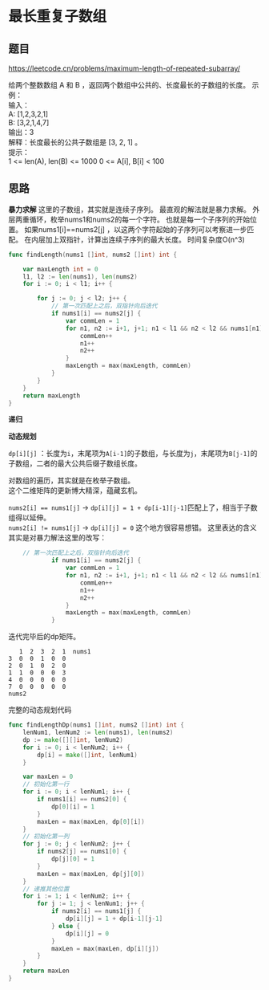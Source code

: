 # 最长重复子数组

## 题目
https://leetcode.cn/problems/maximum-length-of-repeated-subarray/

给两个整数数组 A 和 B ，返回两个数组中公共的、长度最长的子数组的长度。
示例：  
输入：  
A: [1,2,3,2,1]  
B: [3,2,1,4,7]  
输出：3  
解释：长度最长的公共子数组是 [3, 2, 1] 。  
提示：  
1 <= len(A), len(B) <= 1000
0 <= A[i], B[i] < 100

## 思路

**暴力求解**
这里的子数组，其实就是连续子序列。
最直观的解法就是暴力求解。
外层两重循环，枚举nums1和nums2的每一个字符。
也就是每一个子序列的开始位置。
如果nums1[i]==nums2[j] ，以这两个字符起始的子序列可以考察进一步匹配。
在内层加上双指针，计算出连续子序列的最大长度。
时间复杂度O(n^3)

```go
func findLength(nums1 []int, nums2 []int) int {

	var maxLength int = 0
	l1, l2 := len(nums1), len(nums2)
	for i := 0; i < l1; i++ {

		for j := 0; j < l2; j++ {
			// 第一次匹配上之后，双指针向后迭代
			if nums1[i] == nums2[j] {
				var commLen = 1
				for n1, n2 := i+1, j+1; n1 < l1 && n2 < l2 && nums1[n1] == nums2[n2]; {
					commLen++
					n1++
					n2++
				}
				maxLength = max(maxLength, commLen)
			}
		}
	}
	return maxLength
}
```


**递归**


**动态规划**

`dp[i][j]` ：长度为`i`，末尾项为`A[i-1]`的子数组，与长度为`j`，末尾项为`B[j-1]`的子数组，二者的最大公共后缀子数组长度。


对数组的遍历，其实就是在枚举子数组。  
这个二维矩阵的更新博大精深，蕴藏玄机。

`nums2[i] == nums1[j]` -> `dp[i][j] = 1 + dp[i-1][j-1]`匹配上了，相当于子数组得以延伸。  
`nums2[i] != nums1[j]` -> `dp[i][j] = 0` 这个地方很容易想错。
这里表达的含义其实是对暴力解法这里的改写：
```go
	// 第一次匹配上之后，双指针向后迭代
			if nums1[i] == nums2[j] {
				var commLen = 1
				for n1, n2 := i+1, j+1; n1 < l1 && n2 < l2 && nums1[n1] == nums2[n2]; {
					commLen++
					n1++
					n2++
				}
				maxLength = max(maxLength, commLen)
			}
```

迭代完毕后的dp矩阵。
```text
   1  2  3  2  1  nums1
3  0  0  1  0  0
2  0  1  0  2  0
1  1  0  0  0  3
4  0  0  0  0  0
7  0  0  0  0  0
nums2
```

完整的动态规划代码
```go
func findLengthDp(nums1 []int, nums2 []int) int {
	lenNum1, lenNum2 := len(nums1), len(nums2)
	dp := make([][]int, lenNum2)
	for i := 0; i < lenNum2; i++ {
		dp[i] = make([]int, lenNum1)
	}

	var maxLen = 0
	// 初始化第一行
	for i := 0; i < lenNum1; i++ {
		if nums1[i] == nums2[0] {
			dp[0][i] = 1
		}
		maxLen = max(maxLen, dp[0][i])
	}
	// 初始化第一列
	for j := 0; j < lenNum2; j++ {
		if nums2[j] == nums1[0] {
			dp[j][0] = 1
		}
		maxLen = max(maxLen, dp[j][0])
	}
	// 递推其他位置
	for i := 1; i < lenNum2; i++ {
		for j := 1; j < lenNum1; j++ {
			if nums2[i] == nums1[j] {
				dp[i][j] = 1 + dp[i-1][j-1]
			} else {
				dp[i][j] = 0
			}
			maxLen = max(maxLen, dp[i][j])
		}
	}
	return maxLen
}
```